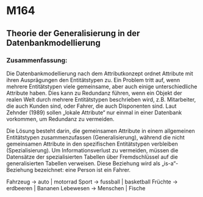 # M164

## Theorie der Generalisierung in der Datenbankmodellierung
### Zusammenfassung:
Die Datenbankmodellierung nach dem Attributkonzept ordnet Attribute mit ihren Ausprägungen den Entitätstypen zu. Ein Problem tritt auf, wenn mehrere Entitätstypen viele gemeinsame, aber auch einige unterschiedliche Attribute haben. Dies kann zu Redundanz führen, wenn ein Objekt der realen Welt durch mehrere Entitätstypen beschrieben wird, z.B. Mitarbeiter, die auch Kunden sind, oder Fahrer, die auch Disponenten sind. Laut Zehnder (1989) sollen „lokale Attribute“ nur einmal in einer Datenbank vorkommen, um Redundanz zu vermeiden.

Die Lösung besteht darin, die gemeinsamen Attribute in einem allgemeinen Entitätstypen zusammenzufassen (Generalisierung), während die nicht gemeinsamen Attribute in den spezifischen Entitätstypen verbleiben (Spezialisierung). Um Informationsverlust zu vermeiden, müssen die Datensätze der spezialisierten Tabellen über Fremdschlüssel auf die generalisierten Tabellen verweisen. Diese Beziehung wird als „is-a“-Beziehung bezeichnet: eine Person ist ein Fahrer.


Fahrzeug -> auto | motorrad
Sport -> fussball | basketball
Früchte -> erdbeeren | Bananen
Lebewesen -> Menschen | Fische
